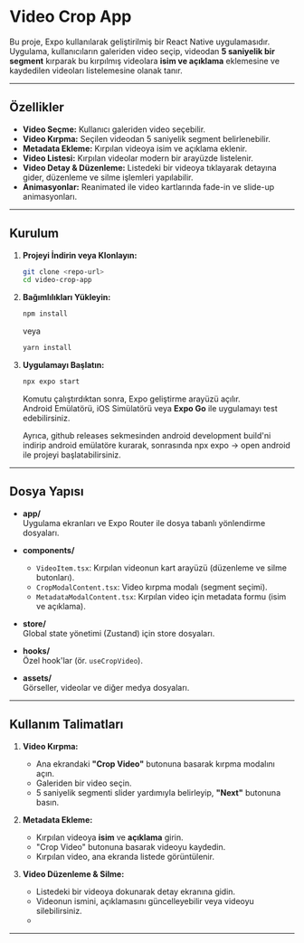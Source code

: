 # Video Crop App

Bu proje, Expo kullanılarak geliştirilmiş bir React Native uygulamasıdır. Uygulama, kullanıcıların galeriden video seçip, videodan **5 saniyelik bir segment** kırparak bu kırpılmış videolara **isim ve açıklama** eklemesine ve kaydedilen videoları listelemesine olanak tanır.

---

## Özellikler

- **Video Seçme:** Kullanıcı galeriden video seçebilir.
- **Video Kırpma:** Seçilen videodan 5 saniyelik segment belirlenebilir.
- **Metadata Ekleme:** Kırpılan videoya isim ve açıklama eklenir.
- **Video Listesi:** Kırpılan videolar modern bir arayüzde listelenir.
- **Video Detay & Düzenleme:** Listedeki bir videoya tıklayarak detayına gider, düzenleme ve silme işlemleri yapılabilir.
- **Animasyonlar:** Reanimated ile video kartlarında fade-in ve slide-up animasyonları.

---

## Kurulum

1. **Projeyi İndirin veya Klonlayın:**

   ```bash
   git clone <repo-url>
   cd video-crop-app
   ```

2. **Bağımlılıkları Yükleyin:**

   ```bash
   npm install
   ```
   veya
   ```bash
   yarn install
   ```

3. **Uygulamayı Başlatın:**

   ```bash
   npx expo start
   ```
   Komutu çalıştırdıktan sonra, Expo geliştirme arayüzü açılır.  
   Android Emülatörü, iOS Simülatörü veya **Expo Go** ile uygulamayı test edebilirsiniz.

   Ayrıca, github releases sekmesinden android development build'ni indirip android emülatöre kurarak, sonrasında npx expo -> open android ile projeyi başlatabilirsiniz.

---

## Dosya Yapısı

- **app/**  
  Uygulama ekranları ve Expo Router ile dosya tabanlı yönlendirme dosyaları.

- **components/**  
  - `VideoItem.tsx`: Kırpılan videonun kart arayüzü (düzenleme ve silme butonları).
  - `CropModalContent.tsx`: Video kırpma modalı (segment seçimi).
  - `MetadataModalContent.tsx`: Kırpılan video için metadata formu (isim ve açıklama).

- **store/**  
  Global state yönetimi (Zustand) için store dosyaları.

- **hooks/**  
  Özel hook'lar (ör. `useCropVideo`).

- **assets/**  
  Görseller, videolar ve diğer medya dosyaları.

---

## Kullanım Talimatları

1. **Video Kırpma:**
   - Ana ekrandaki **"Crop Video"** butonuna basarak kırpma modalını açın.
   - Galeriden bir video seçin.
   - 5 saniyelik segmenti slider yardımıyla belirleyip, **"Next"** butonuna basın.

2. **Metadata Ekleme:**
   - Kırpılan videoya **isim** ve **açıklama** girin.
   - "Crop Video" butonuna basarak videoyu kaydedin.
   - Kırpılan video, ana ekranda listede görüntülenir.

3. **Video Düzenleme & Silme:**
   - Listedeki bir videoya dokunarak detay ekranına gidin.
   - Videonun ismini, açıklamasını güncelleyebilir veya videoyu silebilirsiniz.
   - 

---
```
